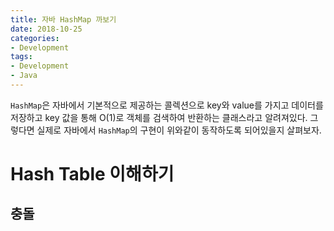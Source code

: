 ```yaml
---
title: 자바 HashMap 까보기
date: 2018-10-25
categories:
- Development
tags:
- Development
- Java
---
```


 `HashMap`은 자바에서 기본적으로 제공하는 콜렉션으로 key와 value를 가지고 데이터를 저장하고 key 값을 통해 O(1)로 객체를 검색하여 반환하는 클래스라고 알려져있다. 그렇다면 실제로 자바에서 `HashMap`의 구현이 위와같이 동작하도록 되어있을지 살펴보자.

# Hash Table 이해하기

## 충돌

